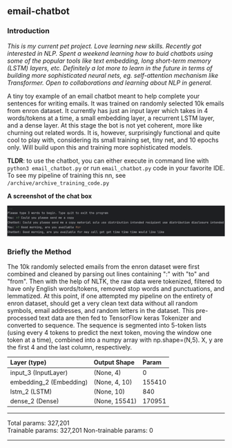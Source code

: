 ## email-chatbot

### Introduction

*This is my current pet project. Love learning new skills. Recently got interested in NLP. Spent a weekend learning how to buid chatbots using some of the popular tools like text embedding, long short-term memory (LSTM) layers, etc. Definitely a lot more to learn in the future in terms of building more sophisticated neural nets, eg. self-attention mechanism like Transformer. Open to collaborations and learning about NLP in general.*

A tiny toy example of an email chatbot meant to help complete your sentences for writing emails. It was trained on randomly selected 10k emails from enron dataset. It currently has just an input layer which takes in 4 words/tokens at a time, a small embedding layer, a recurrent LSTM layer, and a dense layer. At this stage the bot is not yet coherent, more like churning out related words. It is, however, surprisingly functional and quite cool to play with, considering its small training set, tiny net, and 10 epochs only. Will build upon this and training more sophisticated models.

**TLDR**: to use the chatbot, you can either execute in command line with `python3 email_chatbot.py` or run `email_chatbot.py` code in your favorite IDE. To see my pipeline of training this nn, see `/archive/archive_training_code.py`

**A screenshot of the chat box**

<img src="data/chat_screenshot.png?raw=true" width="700"/>

### Briefly the Method
The 10k randomly selected emails from the enron dataset were first combined and cleaned by parsing out lines containing ":" with "to" and "from". Then with the help of NLTK, the raw data were tokenized, filtered to have only English words/tokens, removed stop words and punctuations, and lemmatized. At this point, if one attempted my pipeline on the entirety of enron dataset, should get a very clean text data without all random symbols, email addresses, and random letters in the dataset. This pre-processed text data are then fed to TensorFlow keras Tokenizer and converted to sequence. The sequence is segmented into 5-token lists (using every 4 tokens to predict the next token, moving the window one token at a time), combined into a numpy array with np.shape=(N,5). X, y are the first 4 and the last column, respectively.  




| Layer (type)    |            Output Shape        |     Param    |
|:----------- |:----------- |:------------ |
| input_3 (InputLayer)    |   (None, 4)       |       0     |    
| embedding_2 (Embedding)  |   (None, 4, 10)     |    155410   |
| lstm_2 (LSTM)        |       (None, 10)          |      840  |      
| dense_2 (Dense)     |        (None, 15541)      |       170951   |

---

Total params: 327,201  
Trainable params: 327,201
Non-trainable params: 0

---



